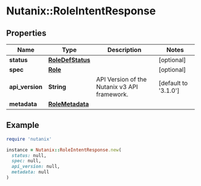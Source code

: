 # Nutanix::RoleIntentResponse

## Properties

| Name | Type | Description | Notes |
| ---- | ---- | ----------- | ----- |
| **status** | [**RoleDefStatus**](RoleDefStatus.md) |  | [optional] |
| **spec** | [**Role**](Role.md) |  | [optional] |
| **api_version** | **String** | API Version of the Nutanix v3 API framework. | [default to &#39;3.1.0&#39;] |
| **metadata** | [**RoleMetadata**](RoleMetadata.md) |  |  |

## Example

```ruby
require 'nutanix'

instance = Nutanix::RoleIntentResponse.new(
  status: null,
  spec: null,
  api_version: null,
  metadata: null
)
```

